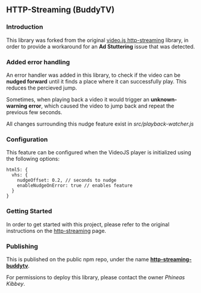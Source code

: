 ## HTTP-Streaming (BuddyTV)

### Introduction
This library was forked from the original [video.js http-streaming](https://github.com/videojs/http-streaming) library, in order to provide a workaround for an **Ad Stuttering** issue that was detected.

### Added error handling
An error handler was added in this library, to check if the video can be **nudged forward** until it finds a place where it can successfully play. This reduces the percieved jump.

Sometimes, when playing back a video it would trigger an **unknown-warning error**, which caused the video to jump back and repeat the previous few seconds.

All changes surrounding this nudge feature exist in *src/playback-watcher.js*


### Configuration
This feature can be configured when the VideoJS player is initialized using the following options:
```
html5: {
  vhs: {
    nudgeOffset: 0.2, // seconds to nudge
    enableNudgeOnError: true // enables feature
  }
}
```

### Getting Started
In order to get started with this project, please refer to the original instructions on the [http-streaming](https://github.com/videojs/http-streaming) page.

### Publishing
This is published on the public npm repo, under the name **[http-streaming-buddytv](https://www.npmjs.com/package/http-streaming-buddytv)**.

For permissions to deploy this library, please contact the owner *Phineas Kibbey*.